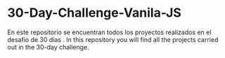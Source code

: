 # 30-Day-Challenge-Vanila-JS

En este repositorio se encuentran todos los proyectos realizados en el desafio de 30 dias .
In this repository you will find all the projects carried out in the 30-day challenge.
